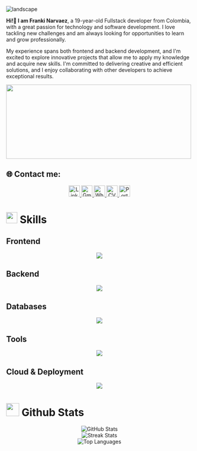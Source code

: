 ![landscape](https://art.pixilart.com/sr26f3b8a3d27aws3.gif)

**Hi!👋 I am Franki Narvaez**, a 19-year-old Fullstack developer from Colombia, with a great passion for technology and software development. I love tackling new challenges and am always looking for opportunities to learn and grow professionally.

My experience spans both frontend and backend development, and I'm excited to explore innovative projects that allow me to apply my knowledge and acquire new skills. I'm committed to delivering creative and efficient solutions, and I enjoy collaborating with other developers to achieve exceptional results.

<div style="display: flex;" align="center">
  <img style="display: inline-block; width: 500px; height: 200px;" src="https://i.pinimg.com/originals/5b/10/8f/5b108fae049634eb1f2e78789b9b6ad2.gif">
</div>

## 🌐 Contact me:
<p align="center">
  <a href="https://linkedin.com/in/franki-jhan-carlos-narvaez-munoz-a04bb0319">
    <img src="https://img.shields.io/badge/LinkedIn-%230077B5.svg?logo=linkedin&logoColor=white" alt="LinkedIn" height="30"/>
  </a>
  <a href="mailto:frannki03@gmail.com">
    <img src="https://img.shields.io/badge/Gmail-D14836?logo=Gmail&logoColor=white" alt="Gmail" height="30"/>
  </a>
  <a href="https://wa.me/573225350892">
    <img src="https://img.shields.io/badge/WhatsApp-25D366?logo=Whatsapp&logoColor=white" alt="WhatsApp" height="30"/>
  </a>
  <a href="https://heyzine.com/flip-book/024c320309.html">
    <img src="https://img.shields.io/badge/CV-%230077B5.svg?logo=CV&logoColor=white" alt="CV" height="30"/>
  </a>
  <a href="https://frankinarvaez.netlify.app">
    <img src="https://img.shields.io/badge/Portafolio-%230077B5.svg?logo=Portfolio&logoColor=white" alt="Portafolio" height="30"/>
  </a>
</p>

# <img src="https://media2.giphy.com/media/QssGEmpkyEOhBCb7e1/giphy.gif?cid=ecf05e47a0n3gi1bfqntqmob8g9aid1oyj2wr3ds3mg700bl&rid=giphy.gif" width ="30"><b> Skills</b>

## Frontend
<p align="center">
  <a href="https://skillicons.dev">
    <img src="https://skillicons.dev/icons?i=js,html,css,ts,react,nextjs,tailwind,figma,vite" />
  </a>
</p>

## Backend
<p align="center">
  <a href="https://skillicons.dev">
    <img src="https://skillicons.dev/icons?i=cpp,c,cs,nodejs,nestjs,express,java" />
  </a>
</p>

## Databases
<p align="center">
  <a href="https://skillicons.dev">
    <img src="https://skillicons.dev/icons?i=postgres,mysql,sqlite,supabase" />
  </a>
</p>

## Tools
<p align="center">
  <a href="https://skillicons.dev">
    <img src="https://skillicons.dev/icons?i=github,git,docker,postman,linux,bash,bun,postman,rider,idea,vim,neovim" />
  </a>
</p>

## Cloud & Deployment
<p align="center">
  <a href="https://skillicons.dev">
    <img src="https://skillicons.dev/icons?i=aws,netlify,vercel" />
  </a>
</p>

# <img src="https://media.giphy.com/media/iY8CRBdQXODJSCERIr/giphy.gif" width="35"><b> Github Stats </b>
<p align="center">
  <img src="https://github-readme-stats.vercel.app/api?username=FrankiNarvaez&theme=dracula&hide_border=false&include_all_commits=false&count_private=false" alt="GitHub Stats" /><br/>
  <img src="https://github-readme-streak-stats.herokuapp.com/?user=FrankiNarvaez&theme=dracula&hide_border=false" alt="Streak Stats" /><br/>
  <img src="https://github-readme-stats.vercel.app/api/top-langs/?username=FrankiNarvaez&theme=dracula&hide_border=false&include_all_commits=false&count_private=false&layout=compact" alt="Top Languages" />
</p>


<!-- Proudly created with GPRM ( https://gprm.itsvg.in ) -->
